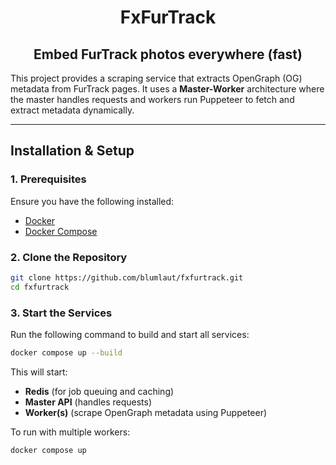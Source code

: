 <div style="text-align:center;">

# FxFurTrack
## Embed FurTrack photos everywhere (fast)

</div>

This project provides a scraping service that extracts OpenGraph (OG) metadata from FurTrack pages. It uses a **Master-Worker** architecture where the master handles requests and workers run Puppeteer to fetch and extract metadata dynamically.

---

## Installation & Setup

### **1. Prerequisites**
Ensure you have the following installed:
- [Docker](https://docs.docker.com/get-docker/)
- [Docker Compose](https://docs.docker.com/compose/install/)

### **2. Clone the Repository**
```bash
git clone https://github.com/blumlaut/fxfurtrack.git
cd fxfurtrack
```

### **3. Start the Services**
Run the following command to build and start all services:
```bash
docker compose up --build
```
This will start:
- **Redis** (for job queuing and caching)
- **Master API** (handles requests)
- **Worker(s)** (scrape OpenGraph metadata using Puppeteer)

To run with multiple workers:
```bash
docker compose up
```
